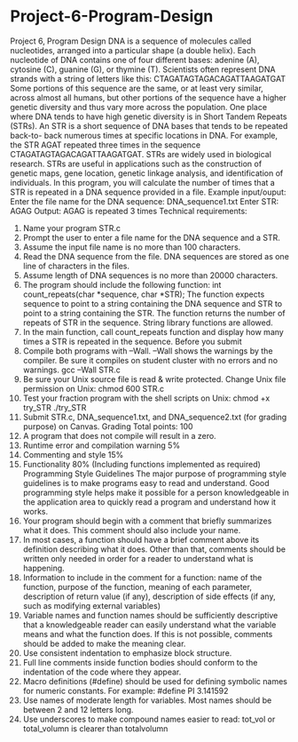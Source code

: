 # Project-6-Program-Design
Project 6, Program Design
DNA is a sequence of molecules called nucleotides, arranged into a particular shape (a double
helix). Each nucleotide of DNA contains one of four different bases: adenine (A), cytosine (C),
guanine (G), or thymine (T).
Scientists often represent DNA strands with a string of letters like this:
CTAGATAGTAGACAGATTAAGATGAT
Some portions of this sequence are the same, or at least very similar, across almost all humans,
but other portions of the sequence have a higher genetic diversity and thus vary more across the
population. One place where DNA tends to have high genetic diversity is in Short Tandem
Repeats (STRs). An STR is a short sequence of DNA bases that tends to be repeated back-to-
back numerous times at specific locations in DNA. For example, the STR AGAT repeated three
times in the sequence CTAGATAGTAGACAGATTAAGATGAT.
STRs are widely used in biological research. STRs are useful in applications such as the
construction of genetic maps, gene location, genetic linkage analysis, and identification of
individuals.
In this program, you will calculate the number of times that a STR is repeated in a DNA
sequence provided in a file.
Example input/ouput:
Enter the file name for the DNA sequence: DNA_sequence1.txt
Enter STR: AGAG
Output: AGAG is repeated 3 times
Technical requirements:
1. Name your program STR.c
2. Prompt the user to enter a file name for the DNA sequence and a STR.
3. Assume the input file name is no more than 100 characters.
4. Read the DNA sequence from the file. DNA sequences are stored as one line of
characters in the files.
5. Assume length of DNA sequences is no more than 20000 characters.
6. The program should include the following function:
int count_repeats(char *sequence, char *STR);
The function expects sequence to point to a string containing the DNA sequence and
STR to point to a string containing the STR. The function returns the number of repeats
of STR in the sequence. String library functions are allowed.
7. In the main function, call count_repeats function and display how many times a
STR is repeated in the sequence.
Before you submit
1. Compile both programs with –Wall. –Wall shows the warnings by the compiler. Be sure
it compiles on student cluster with no errors and no warnings.
gcc –Wall STR.c
2. Be sure your Unix source file is read & write protected. Change Unix file permission on
Unix:
chmod 600 STR.c
3. Test your fraction program with the shell scripts on Unix:
chmod +x try_STR
./try_STR
4. Submit STR.c, DNA_sequence1.txt, and DNA_sequence2.txt (for grading purpose) on
Canvas.
Grading
Total points: 100
1. A program that does not compile will result in a zero.
2. Runtime error and compilation warning 5%
3. Commenting and style 15%
4. Functionality 80% (Including functions implemented as required)
Programming Style Guidelines
The major purpose of programming style guidelines is to make programs easy to read and
understand. Good programming style helps make it possible for a person knowledgeable in the
application area to quickly read a program and understand how it works.
1. Your program should begin with a comment that briefly summarizes what it does. This
comment should also include your name.
2. In most cases, a function should have a brief comment above its definition describing
what it does. Other than that, comments should be written only needed in order for a
reader to understand what is happening.
3. Information to include in the comment for a function: name of the function, purpose of
the function, meaning of each parameter, description of return value (if any),
description of side effects (if any, such as modifying external variables)
4. Variable names and function names should be sufficiently descriptive that a
knowledgeable reader can easily understand what the variable means and what the
function does. If this is not possible, comments should be added to make the meaning
clear.
5. Use consistent indentation to emphasize block structure.
6. Full line comments inside function bodies should conform to the indentation of the code
where they appear.
7. Macro definitions (#define) should be used for defining symbolic names for numeric
constants. For example: #define PI 3.141592
8. Use names of moderate length for variables. Most names should be between 2 and 12
letters long.
9. Use underscores to make compound names easier to read: tot_vol or
total_volumn is clearer than totalvolumn
